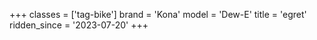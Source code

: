 +++
classes = ['tag-bike']
brand = 'Kona'
model = 'Dew-E'
title = 'egret'
ridden_since = '2023-07-20'
+++
